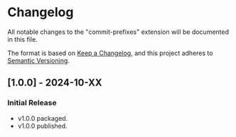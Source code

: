 # Changelog

All notable changes to the "commit-prefixes" extension will be documented in this file.

The format is based on [Keep a Changelog](https://keepachangelog.com/en/1.1.0/),
and this project adheres to [Semantic Versioning](https://semver.org/spec/v2.0.0.html).

## [1.0.0] - 2024-10-XX

### Initial Release

- v1.0.0 packaged.
- v1.0.0 published.